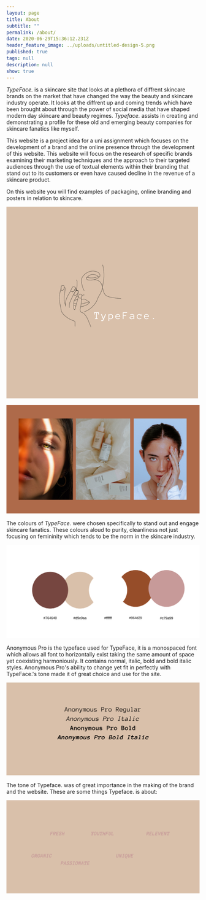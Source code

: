 ```yaml
---
layout: page
title: About
subtitle: ""
permalink: /about/
date: 2020-06-29T15:36:12.231Z
header_feature_image: ../uploads/untitled-design-5.png
published: true
tags: null
description: null
show: true
---
```

*TypeFace.* is a skincare site that looks at a plethora of diffrent skincare brands on the market that have changed the way the beauty and skincare industry operate. It looks at the diffrent up and coming trends which have been brought about through the power of social media that have shaped modern day skincare and beauty regimes. *Typeface.* assists in creating and demonstrating a profile for these old and emerging beauty companies for skincare fanatics like myself. 

This website is a project idea for a uni assignment which focuses on the development of a brand and the online presence through the development of this website. This website will focus on the research of specific brands examining their marketing techniques and the approach to their targeted audiences through the use of textual elements within their branding that stand out to its customers or even have caused decline in the revenue of a skincare product.

On this website you will find examples of packaging, online branding and posters in relation to skincare.

![](../uploads/brown-grooming-experts-beauty-logo-4.png "TypeFace. logo")

![](../uploads/untitled-design-3.png)

The colours of *TypeFace.* were chosen specifically to stand out and engage skincare fanatics. These colours aloud to purity, cleanliness not just focusing on femininity which tends to be the norm in the skincare industry.

![](../uploads/typeface.-2.png)

Anonymous Pro is the typeface used for TypeFace, it is a monospaced font which allows all font to horizontally exist taking the same amount of space yet coexisting harmoniously. It contains normal, italic, bold and bold italic styles. Anonymous Pro's ability to change yet fit in perfectly with TypeFace.'s tone made it of great choice and use for the site.

![](../uploads/typeface.-3.png)

The tone of Typeface. was of great importance in the making of the brand and the website. These are some things Typeface. is about:

![](../uploads/typeface.-4.png)